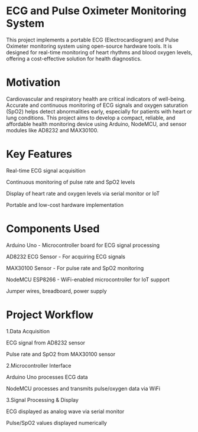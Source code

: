 # ECG and Pulse Oximeter Monitoring System

This project implements a portable ECG (Electrocardiogram) and Pulse Oximeter monitoring system using open-source hardware tools. It is designed for real-time monitoring of heart rhythms and blood oxygen levels, offering a cost-effective solution for health diagnostics.

# Motivation

Cardiovascular and respiratory health are critical indicators of well-being. Accurate and continuous monitoring of ECG signals and oxygen saturation (SpO2) helps detect abnormalities early, especially for patients with heart or lung conditions. This project aims to develop a compact, reliable, and affordable health monitoring device using Arduino, NodeMCU, and sensor modules like AD8232 and MAX30100.

# Key Features

Real-time ECG signal acquisition

Continuous monitoring of pulse rate and SpO2 levels

Display of heart rate and oxygen levels via serial monitor or IoT

Portable and low-cost hardware implementation

# Components Used

Arduino Uno - Microcontroller board for ECG signal processing

AD8232 ECG Sensor - For acquiring ECG signals

MAX30100 Sensor - For pulse rate and SpO2 monitoring

NodeMCU ESP8266 - WiFi-enabled microcontroller for IoT support

Jumper wires, breadboard, power supply

# Project Workflow

1.Data Acquisition

ECG signal from AD8232 sensor

Pulse rate and SpO2 from MAX30100 sensor

2.Microcontroller Interface

Arduino Uno processes ECG data

NodeMCU processes and transmits pulse/oxygen data via WiFi

3.Signal Processing & Display

ECG displayed as analog wave via serial monitor

Pulse/SpO2 values displayed numerically


